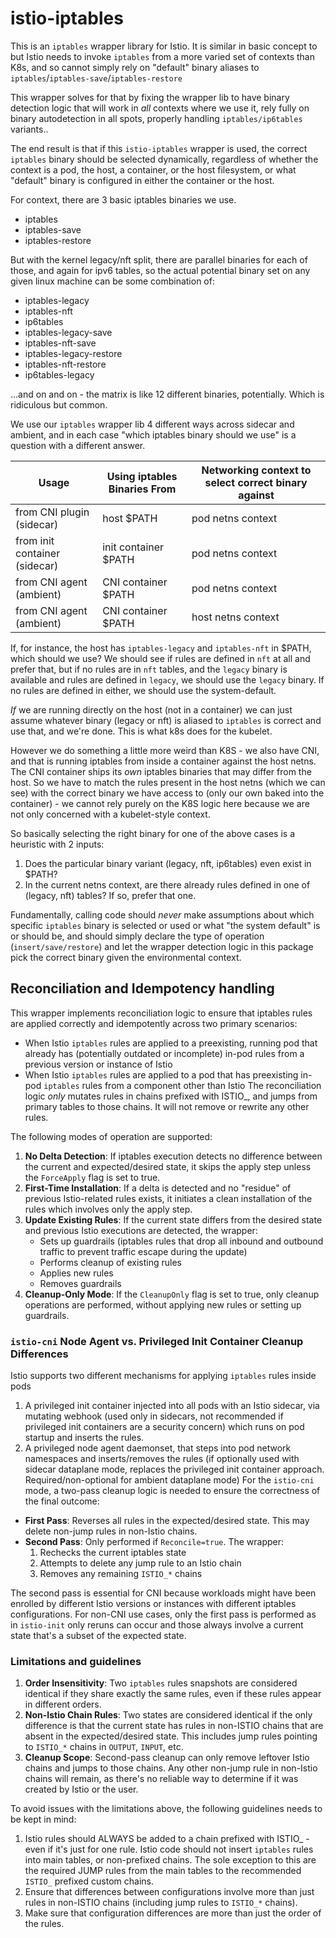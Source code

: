 # istio-iptables

This is an `iptables` wrapper library for Istio. It is similar in basic concept to [](https://github.com/kubernetes-sigs/iptables-wrappers) but Istio needs to invoke `iptables` from a more varied set of contexts than K8s, and so cannot simply rely on "default" binary aliases to `iptables`/`iptables-save`/`iptables-restore`

This wrapper solves for that by fixing the wrapper lib to have binary detection logic that will work in *all* contexts where we use it, rely fully on binary autodetection in all spots, properly handling `iptables/ip6tables` variants..

The end result is that if this `istio-iptables` wrapper is used, the correct `iptables` binary should be selected dynamically, regardless of whether the context is a pod, the host, a container, or the host filesystem, or what "default" binary is configured in either the container or the host.

For context, there are 3 basic iptables binaries we use.

- iptables
- iptables-save
- iptables-restore

But with the kernel legacy/nft split, there are parallel binaries for each of those, and again for ipv6 tables, so the actual potential binary set on any given linux machine can be some combination of:

- iptables-legacy
- iptables-nft
- ip6tables
- iptables-legacy-save
- iptables-nft-save
- iptables-legacy-restore
- iptables-nft-restore
- ip6tables-legacy

...and on and on - the matrix is like 12 different binaries, potentially. Which is ridiculous but common.

We use our `iptables` wrapper lib 4 different ways across sidecar and ambient, and in each case "which iptables binary should we use" is a question with a different answer.

| Usage | Using iptables Binaries From | Networking context to select correct binary against |
| ------------- | ------------- | ------------- |
| from CNI plugin (sidecar) | host $PATH  | pod netns context |
| from init container  (sidecar) | init container $PATH  | pod netns context |
| from CNI agent (ambient) | CNI container $PATH  | pod netns context |
| from CNI agent (ambient) | CNI container $PATH  | host netns context |

If, for instance, the host has `iptables-legacy` and `iptables-nft` in $PATH, which should we use? We should see if rules are defined in `nft` at all and prefer that, but if no rules are in `nft` tables, and the `legacy` binary is available and rules are defined in `legacy`, we should use the `legacy` binary. If no rules are defined in either, we should use the system-default.

_If_ we are running directly on the host (not in a container) we can just assume whatever binary (legacy or nft) is aliased to `iptables` is correct and use that, and we're done. This is what k8s does for the kubelet.

However we do something a little more weird than K8S - we also have CNI, and that is running iptables from inside a container against the host netns. The CNI container ships its _own_ iptables binaries that may differ from the host. So we have to match the rules present in the host netns (which we can see) with the correct binary we have access to (only our own baked into the container) - we cannot rely purely on the K8S logic here because we are not only concerned with a kubelet-style context.

So basically selecting the right binary for one of the above cases is a heuristic with 2 inputs:

1. Does the particular binary variant (legacy, nft, ip6tables) even exist in $PATH?
1. In the current netns context, are there already rules defined in one of (legacy, nft) tables? If so, prefer that one.

Fundamentally, calling code should _never_ make assumptions about which specific `iptables` binary is selected or used or what "the system default" is or should be, and should simply declare the type of operation (`insert/save/restore`) and let the wrapper detection logic in this package pick the correct binary given the environmental context.

## Reconciliation and Idempotency handling

This wrapper implements reconciliation logic to ensure that iptables rules are applied correctly and idempotently across two primary scenarios:

- When Istio `iptables` rules are applied to a preexisting, running pod that already has (potentially outdated or incomplete) in-pod rules from a previous version or instance of Istio
- When Istio `iptables` rules are applied to a pod that has preexisting in-pod `iptables` rules from a component other than Istio
The reconciliation logic _only_ mutates rules in chains prefixed with ISTIO_, and jumps from primary tables to those chains. It will not remove or rewrite any other rules.

The following modes of operation are supported:
1. **No Delta Detection**: If iptables execution detects no difference between the current and expected/desired state, it skips the apply step unless the `ForceApply` flag is set to true.
1. **First-Time Installation**: If a delta is detected and no "residue" of previous Istio-related rules exists, it initiates a clean installation of the rules which involves only the apply step.
1. **Update Existing Rules**: If the current state differs from the desired state and previous Istio executions are detected, the wrapper:
   - Sets up guardrails (iptables rules that drop all inbound and outbound traffic to prevent traffic escape during the update)
   - Performs cleanup of existing rules
   - Applies new rules
   - Removes guardrails
1. **Cleanup-Only Mode**: If the `CleanupOnly` flag is set to true, only cleanup operations are performed, without applying new rules or setting up guardrails.

### `istio-cni` Node Agent vs. Privileged Init Container Cleanup Differences

Istio supports two different mechanisms for applying `iptables` rules inside pods

1. A privileged init container injected into all pods with an Istio sidecar, via mutating webhook (used only in sidecars, not recommended if privileged init containers are a security concern) which runs on pod startup and inserts the rules.
2. A privileged node agent daemonset, that steps into pod network namespaces and inserts/removes the rules (if optionally used with sidecar dataplane mode, replaces the privileged init container approach. Required/non-optional for ambient dataplane mode)
For the `istio-cni` mode, a two-pass cleanup logic is needed to ensure the correctness of the final outcome:
- **First Pass**: Reverses all rules in the expected/desired state. This may delete non-jump rules in non-Istio chains.
- **Second Pass**: Only performed if `Reconcile=true`. The wrapper:
  1. Rechecks the current iptables state
  1. Attempts to delete any jump rule to an Istio chain
  1. Removes any remaining `ISTIO_*` chains

The second pass is essential for CNI because workloads might have been enrolled by different Istio versions or instances with different iptables configurations.
For non-CNI use cases, only the first pass is performed as in `istio-init` only reruns can occur and those always involve a current state that's a subset of the expected state.

### Limitations and guidelines

1. **Order Insensitivity**:  Two `iptables` rules snapshots are considered identical if they share exactly the same rules, even if these rules appear in different orders.
1. **Non-Istio Chain Rules**: Two states are considered identical if the only difference is that the current state has rules in non-ISTIO chains that are absent in the expected/desired state. This includes jump rules pointing to `ISTIO_*` chains in `OUTPUT`, `INPUT`, etc.
1. **Cleanup Scope**: Second-pass cleanup can only remove leftover Istio chains and jumps to those chains. Any other non-jump rule in non-Istio chains will remain, as there's no reliable way to determine if it was created by Istio or the user.

To avoid issues with the limitations above, the following guidelines needs to be kept in mind:
1. Istio rules should ALWAYS be added to a chain prefixed with ISTIO_ - even if it's just for one rule. Istio code should not insert `iptables` rules into main tables, or non-prefixed chains. The sole exception to this are the required JUMP rules from the main tables to the recommended `ISTIO_` prefixed custom chains.
1. Ensure that differences between configurations involve more than just rules in non-ISTIO chains (including jump rules to `ISTIO_*` chains).
1. Make sure that configuration differences are more than just the order of the rules.
